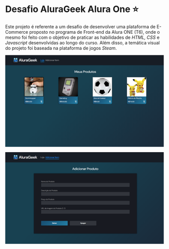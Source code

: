 # Desafio AluraGeek Alura One ⭐
Este projeto é referente a um desafio de desenvolver uma plataforma de E-Commerce proposto no programa de Front-end da Alura ONE (T6), onde o mesmo foi feito com o objetivo de praticar as habilidades de *HTML, CSS* e *Javascript* desenvolvidas ao longo do curso. Além disso, a temática visual do projeto foi baseada na plataforma de jogos *Steam*.

![plot](./assets/alurageek1.png)

![plot](./assets/alurageek2.png)
